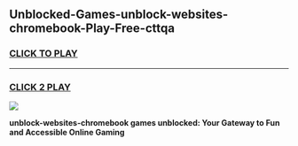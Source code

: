 
## Unblocked-Games-unblock-websites-chromebook-Play-Free-cttqa
<h3>
<a href="https://premium76.site?title=unblock-websites-chromebook&ref=10A">CLICK TO PLAY</a></h3>
<hr>

<h3>
<a href="https://premium76.site?title=unblock-websites-chromebook&ref=10A">CLICK 2 PLAY</a>
  
</h3>

<a href="https://premium76.site?title=unblock-websites-chromebook&ref=10A"><img src="https://clearcache.store/games.png"></a>


**unblock-websites-chromebook games unblocked: Your Gateway to Fun and Accessible Online Gaming**
